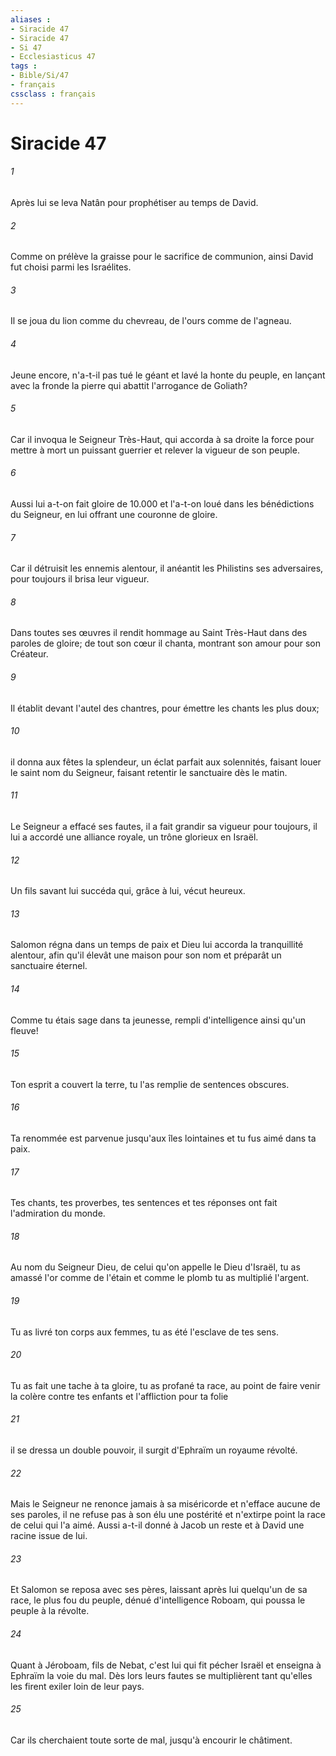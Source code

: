 ```yaml
---
aliases : 
- Siracide 47
- Siracide 47
- Si 47
- Ecclesiasticus 47
tags : 
- Bible/Si/47
- français
cssclass : français
---
```


# Siracide 47

###### 1
Après lui se leva Natân pour prophétiser au temps de David.
###### 2
Comme on prélève la graisse pour le sacrifice de communion, ainsi David fut choisi parmi les Israélites.
###### 3
Il se joua du lion comme du chevreau, de l'ours comme de l'agneau.
###### 4
Jeune encore, n'a-t-il pas tué le géant et lavé la honte du peuple, en lançant avec la fronde la pierre qui abattit l'arrogance de Goliath?
###### 5
Car il invoqua le Seigneur Très-Haut, qui accorda à sa droite la force pour mettre à mort un puissant guerrier et relever la vigueur de son peuple.
###### 6
Aussi lui a-t-on fait gloire de 10.000 et l'a-t-on loué dans les bénédictions du Seigneur, en lui offrant une couronne de gloire.
###### 7
Car il détruisit les ennemis alentour, il anéantit les Philistins ses adversaires, pour toujours il brisa leur vigueur.
###### 8
Dans toutes ses œuvres il rendit hommage au Saint Très-Haut dans des paroles de gloire; de tout son cœur il chanta, montrant son amour pour son Créateur.
###### 9
Il établit devant l'autel des chantres, pour émettre les chants les plus doux;
###### 10
il donna aux fêtes la splendeur, un éclat parfait aux solennités, faisant louer le saint nom du Seigneur, faisant retentir le sanctuaire dès le matin.
###### 11
Le Seigneur a effacé ses fautes, il a fait grandir sa vigueur pour toujours, il lui a accordé une alliance royale, un trône glorieux en Israël.
###### 12
Un fils savant lui succéda qui, grâce à lui, vécut heureux.
###### 13
Salomon régna dans un temps de paix et Dieu lui accorda la tranquillité alentour, afin qu'il élevât une maison pour son nom et préparât un sanctuaire éternel.
###### 14
Comme tu étais sage dans ta jeunesse, rempli d'intelligence ainsi qu'un fleuve!
###### 15
Ton esprit a couvert la terre, tu l'as remplie de sentences obscures.
###### 16
Ta renommée est parvenue jusqu'aux îles lointaines et tu fus aimé dans ta paix.
###### 17
Tes chants, tes proverbes, tes sentences et tes réponses ont fait l'admiration du monde.
###### 18
Au nom du Seigneur Dieu, de celui qu'on appelle le Dieu d'Israël, tu as amassé l'or comme de l'étain et comme le plomb tu as multiplié l'argent.
###### 19
Tu as livré ton corps aux femmes, tu as été l'esclave de tes sens.
###### 20
Tu as fait une tache à ta gloire, tu as profané ta race, au point de faire venir la colère contre tes enfants et l'affliction pour ta folie
###### 21
il se dressa un double pouvoir, il surgit d'Ephraïm un royaume révolté.
###### 22
Mais le Seigneur ne renonce jamais à sa miséricorde et n'efface aucune de ses paroles, il ne refuse pas à son élu une postérité et n'extirpe point la race de celui qui l'a aimé. Aussi a-t-il donné à Jacob un reste et à David une racine issue de lui.
###### 23
Et Salomon se reposa avec ses pères, laissant après lui quelqu'un de sa race, le plus fou du peuple, dénué d'intelligence Roboam, qui poussa le peuple à la révolte.
###### 24
Quant à Jéroboam, fils de Nebat, c'est lui qui fit pécher Israël et enseigna à Ephraïm la voie du mal. Dès lors leurs fautes se multiplièrent tant qu'elles les firent exiler loin de leur pays.
###### 25
Car ils cherchaient toute sorte de mal, jusqu'à encourir le châtiment.
